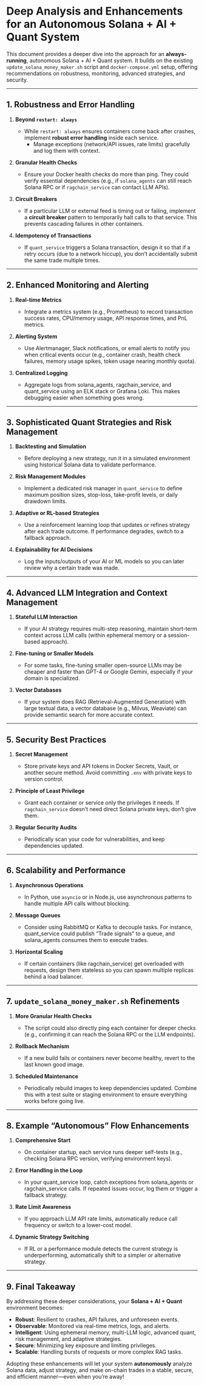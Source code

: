 # Deep Analysis and Enhancements for an Autonomous Solana + AI + Quant System

This document provides a deeper dive into the approach for an **always-running**, autonomous Solana + AI + Quant system. It builds on the existing `update_solana_money_maker.sh` script and `docker-compose.yml` setup, offering recommendations on robustness, monitoring, advanced strategies, and security.

---

## 1. Robustness and Error Handling

1. **Beyond `restart: always`**  
   - While `restart: always` ensures containers come back after crashes, implement **robust error handling** inside each service.  
     - Manage exceptions (network/API issues, rate limits) gracefully and log them with context.

2. **Granular Health Checks**  
   - Ensure your Docker health checks do more than ping. They could verify essential dependencies (e.g., if `solana_agents` can still reach Solana RPC or if `ragchain_service` can contact LLM APIs).

3. **Circuit Breakers**  
   - If a particular LLM or external feed is timing out or failing, implement a **circuit breaker** pattern to temporarily halt calls to that service. This prevents cascading failures in other containers.

4. **Idempotency of Transactions**  
   - If `quant_service` triggers a Solana transaction, design it so that if a retry occurs (due to a network hiccup), you don’t accidentally submit the same trade multiple times.

---

## 2. Enhanced Monitoring and Alerting

1. **Real-time Metrics**  
   - Integrate a metrics system (e.g., Prometheus) to record transaction success rates, CPU/memory usage, API response times, and PnL metrics.

2. **Alerting System**  
   - Use Alertmanager, Slack notifications, or email alerts to notify you when critical events occur (e.g., container crash, health check failures, memory usage spikes, token usage nearing monthly quota).

3. **Centralized Logging**  
   - Aggregate logs from solana_agents, ragchain_service, and quant_service using an ELK stack or Grafana Loki. This makes debugging easier when something goes wrong.

---

## 3. Sophisticated Quant Strategies and Risk Management

1. **Backtesting and Simulation**  
   - Before deploying a new strategy, run it in a simulated environment using historical Solana data to validate performance.

2. **Risk Management Modules**  
   - Implement a dedicated risk manager in `quant_service` to define maximum position sizes, stop-loss, take-profit levels, or daily drawdown limits.

3. **Adaptive or RL-based Strategies**  
   - Use a reinforcement learning loop that updates or refines strategy after each trade outcome. If performance degrades, switch to a fallback approach.

4. **Explainability for AI Decisions**  
   - Log the inputs/outputs of your AI or ML models so you can later review why a certain trade was made.

---

## 4. Advanced LLM Integration and Context Management

1. **Stateful LLM Interaction**  
   - If your AI strategy requires multi-step reasoning, maintain short-term context across LLM calls (within ephemeral memory or a session-based approach).

2. **Fine-tuning or Smaller Models**  
   - For some tasks, fine-tuning smaller open-source LLMs may be cheaper and faster than GPT-4 or Google Gemini, especially if your domain is specialized.

3. **Vector Databases**  
   - If your system does RAG (Retrieval-Augmented Generation) with large textual data, a vector database (e.g., Milvus, Weaviate) can provide semantic search for more accurate context.

---

## 5. Security Best Practices

1. **Secret Management**  
   - Store private keys and API tokens in Docker Secrets, Vault, or another secure method. Avoid committing `.env` with private keys to version control.

2. **Principle of Least Privilege**  
   - Grant each container or service only the privileges it needs. If `ragchain_service` doesn’t need direct Solana private keys, don’t give them.

3. **Regular Security Audits**  
   - Periodically scan your code for vulnerabilities, and keep dependencies updated.

---

## 6. Scalability and Performance

1. **Asynchronous Operations**  
   - In Python, use `asyncio` or in Node.js, use asynchronous patterns to handle multiple API calls without blocking.

2. **Message Queues**  
   - Consider using RabbitMQ or Kafka to decouple tasks. For instance, quant_service could publish “Trade signals” to a queue, and solana_agents consumes them to execute trades.

3. **Horizontal Scaling**  
   - If certain containers (like ragchain_service) get overloaded with requests, design them stateless so you can spawn multiple replicas behind a load balancer.

---

## 7. `update_solana_money_maker.sh` Refinements

1. **More Granular Health Checks**  
   - The script could also directly ping each container for deeper checks (e.g., confirming it can reach the Solana RPC or the LLM endpoints).

2. **Rollback Mechanism**  
   - If a new build fails or containers never become healthy, revert to the last known good image.

3. **Scheduled Maintenance**  
   - Periodically rebuild images to keep dependencies updated. Combine this with a test suite or staging environment to ensure everything works before going live.

---

## 8. Example “Autonomous” Flow Enhancements

1. **Comprehensive Start**  
   - On container startup, each service runs deeper self-tests (e.g., checking Solana RPC version, verifying environment keys).

2. **Error Handling in the Loop**  
   - In your quant_service loop, catch exceptions from solana_agents or ragchain_service calls. If repeated issues occur, log them or trigger a fallback strategy.

3. **Rate Limit Awareness**  
   - If you approach LLM API rate limits, automatically reduce call frequency or switch to a lower-cost model.

4. **Dynamic Strategy Switching**  
   - If RL or a performance module detects the current strategy is underperforming, automatically shift to a simpler or alternative strategy.

---

## 9. Final Takeaway

By addressing these deeper considerations, your **Solana + AI + Quant** environment becomes:

- **Robust**: Resilient to crashes, API failures, and unforeseen events.
- **Observable**: Monitored via real-time metrics, logs, and alerts.
- **Intelligent**: Using ephemeral memory, multi-LLM logic, advanced quant, risk management, and adaptive strategies.
- **Secure**: Minimizing key exposure and limiting privileges.
- **Scalable**: Handling bursts of requests or more complex RAG tasks.

Adopting these enhancements will let your system **autonomously** analyze Solana data, adjust strategy, and make on-chain trades in a stable, secure, and efficient manner—even when you’re away!

